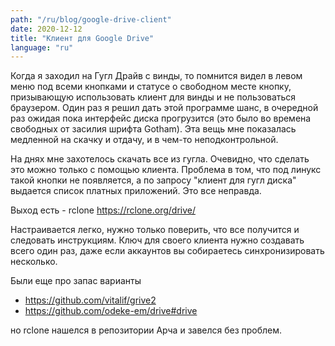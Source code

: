 ```yaml
---
path: "/ru/blog/google-drive-client"
date: 2020-12-12
title: "Клиент для Google Drive"
language: "ru"
---
```


Когда я заходил на Гугл Драйв с винды, то помнится видел в левом меню под всеми кнопками и статусе о свободном месте кнопку, призывающую использовать клиент для винды и не пользоваться браузером. Один раз я решил дать этой программе шанс, в очередной раз ожидая пока интерфейс диска прогрузится (это было во времена свободных от засилия шрифта Gotham). Эта вещь мне показалась медленной на скачку и отдачу, и в чем-то неподконтрольной.

На днях мне захотелось скачать все из гугла. Очевидно, что сделать это можно только с помощью клиента. Проблема в том, что под линукс такой кнопки не появляется, а по запросу "клиент для гугл диска" выдается список платных приложений. Это все неправда.

Выход есть - rclone https://rclone.org/drive/

Настраивается легко, нужно только поверить, что все получится и следовать инструкциям. Ключ для своего клиента нужно создавать всего один раз, даже если аккаунтов вы собираетесь синхронизировать несколько.

Были еще про запас варианты

- https://github.com/vitalif/grive2
- https://github.com/odeke-em/drive#drive

но rclone нашелся в репозитории Арча и завелся без проблем.
